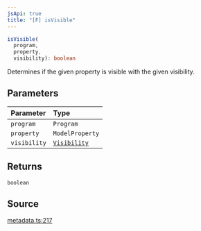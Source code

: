 ```yaml
---
jsApi: true
title: "[F] isVisible"
---
```


```ts
isVisible(
  program,
  property,
  visibility): boolean
```

Determines if the given property is visible with the given visibility.

## Parameters

| Parameter    | Type                                      |
| :----------- | :---------------------------------------- |
| `program`    | `Program`                                 |
| `property`   | `ModelProperty`                           |
| `visibility` | [`Visibility`](Enumeration.Visibility.md) |

## Returns

`boolean`

## Source

[metadata.ts:217](https://github.com/markcowl/cadl/blob/3db15286/packages/http/src/metadata.ts#L217)
